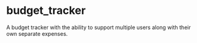 # budget_tracker
A budget tracker with the ability to support multiple users along with their own separate expenses.
